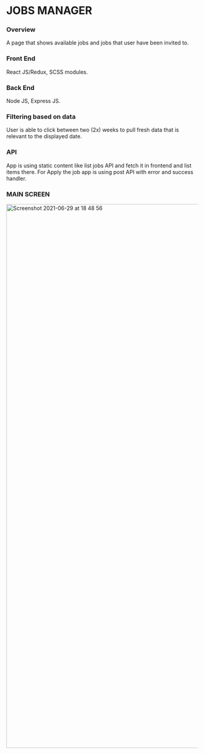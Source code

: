 # JOBS MANAGER

### Overview

A page that shows available jobs and jobs that user have been invited to.

### Front End

React JS/Redux, SCSS modules.

### Back End

Node JS, Express JS.

### Filtering based on data

User is able to click between two (2x) weeks to pull fresh data that is relevant to the displayed date.

### API

App is using static content like list jobs API and fetch it in frontend and list items there.
For Apply the job app is using post API with error and success handler.

### MAIN SCREEN

<img width="1430" alt="Screenshot 2021-06-29 at 18 48 56" src="https://user-images.githubusercontent.com/77297643/123830144-b3d6d280-d90b-11eb-86d0-96e85829be4f.png">
